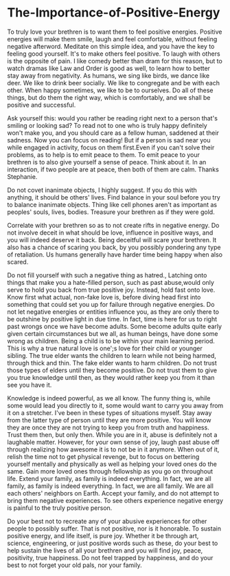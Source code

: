 # The-Importance-of-Positive-Energy

To truly love your brethren is to want them to feel positive energies. Positive energies will make them smile, laugh and feel comfortable, without feeling negative afterword. Meditate on this simple idea, and you have the key to feeling good yourself. It's to make others feel positive. To laugh with others is the opposite of pain. I like comedy better than dram for this reason, but to watch dramas like Law and Order is good as well, to learn how to better stay away from negativity. As humans, we sing like birds, we dance like deer. We like to drink beer socially. We like to congregate and be with each other. When happy sometimes, we like to be to ourselves. Do all of these things, but do them the right way, which is comfortably, and we shall be positive and successful.

Ask yourself this: would you rather be reading right next to a person that's smiling or looking sad? To read not to one who is truly happy definitely won't make you, and you should care as a fellow human, saddened at their sadness. Now you can focus on reading! But if a person is sad near you while engaged in activity, focus on them first.Even if you can't solve their problems, as to help is to emit peace to them. To emit peace to your brethren is to also give yourself a sense of peace. Think about it. In an interaction, if two people are at peace, then both of them are calm. Thanks Stephanie.

Do not covet inanimate objects, I highly suggest. If you do this with anything, it should be others' lives. Find balance in your soul before you try to balance inanimate objects. Thing like cell phones aren't as important as peoples' souls, lives,  bodies. Treasure your brethren as if they were  gold.

Correlate with your brethren so as to not create rifts in negative energy. Do not involve deceit in what should be love, influence in positive ways, and you will indeed deserve it back. Being deceitful will scare your brethren. It also has a chance of scaring you back, by you possibly pondering any type of retaliation. Us humans generally have harder time being happy when also scared.

Do not fill yourself with such a negative thing as hatred., Latching onto things that make you a hate-filled person, such as past abuse,would only serve to hold you back from true positive joy. Instead, hold fast onto love. Know first what actual, non-fake love is, before diving head first into something that could set you up for failure through negative energies. Do not let negative energies or entities influence you, as they are only there to be outshine by positive light in due time. In fact, time is here for us to right past wrongs once we have become adults. Some become adults quite early given certain circumstances but we all, as human beings, have done some wrong as children. Being a child is to be within your main learning period. This is why a true natural love is one';s love for their child or younger sibling. The true elder wants the children to learn while not being harmed, through thick and thin. The fake elder wants to harm children. Do not trust those types of elders until they become positive. Do not trust them to give you true knowledge until then, as they would rather keep you from it than see you have it.

Knowledge is indeed powerful, as we all know. The funny thing is, while some would lead you directly to it, some would want to carry you away from it on a stretcher. I've been in these types of situations myself. Stay away from the latter type of person until they are more positive. You will know they are once they are not trying to keep you from truth and happiness. Trust them then, but only then. While you are in it, abuse is definitely not a laughable matter. However, for your own sense of joy, laugh past abuse off through realizing how awesome it is to not be in it anymore. When out of it, relish the time not to get physical revenge, but to focus on bettering yourself mentally and physically as well as helping your loved ones do the same. Gain more loved ones through fellowship as you go on throughout life. Extend your family, as family is indeed everything. In fact, we are all family, as family is indeed everything. In fact, we are all family. We are all each others' neighbors on Earth. Accept your family, and do not attempt to bring them negative experiences. To see others experience negative energy is painful to the truly positive person.                 

Do your best not  to recreate any of your abusive experiences for other people to possibly suffer. That is not positive, nor is it honorable. To sustain positive energy, and life itself, is pure joy. Whether it be through art, science, engineering, or just positive words such as these, do your best to help sustain the lives of all your brethren and you will find joy, peace, positivity, true happiness. Do not feel trapped by happiness, and do your best to not forget your old pals, nor your family.
